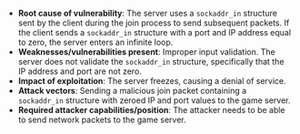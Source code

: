 - **Root cause of vulnerability**: The server uses a `sockaddr_in` structure sent by the client during the join process to send subsequent packets. If the client sends a `sockaddr_in` structure with a port and IP address equal to zero, the server enters an infinite loop.
- **Weaknesses/vulnerabilities present**: Improper input validation. The server does not validate the `sockaddr_in` structure, specifically that the IP address and port are not zero.
- **Impact of exploitation**: The server freezes, causing a denial of service.
- **Attack vectors**: Sending a malicious join packet containing a `sockaddr_in` structure with zeroed IP and port values to the game server.
- **Required attacker capabilities/position**: The attacker needs to be able to send network packets to the game server.